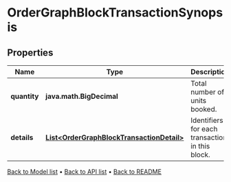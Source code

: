 

# OrderGraphBlockTransactionSynopsis


## Properties

| Name | Type | Description | Notes |
|------------ | ------------- | ------------- | -------------|
|**quantity** | **java.math.BigDecimal** | Total number of units booked. |  |
|**details** | [**List&lt;OrderGraphBlockTransactionDetail&gt;**](OrderGraphBlockTransactionDetail.md) | Identifiers for each transaction in this block. |  |



[Back to Model list](../README.md#documentation-for-models) &#8226; [Back to API list](../README.md#documentation-for-api-endpoints) &#8226; [Back to README](../README.md)


